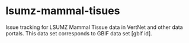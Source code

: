 # lsumz-mammal-tisues
Issue tracking for LSUMZ Mammal Tissue data in VertNet and other data portals. This data set corresponds to GBIF data set [gbif id].
